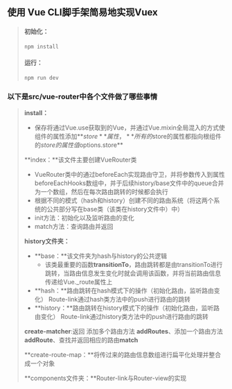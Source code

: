 
## 使用 Vue CLI脚手架简易地实现Vuex

> #### 初始化：
>
> ```
> npm install
> ```
>
> #### 运行：
>
> ```
> npm run dev
> ```
### 以下是src/vue-router中各个文件做了哪些事情

> **install：**
>
> - 保存将通过Vue.use获取到的Vue，并通过Vue.mixin全局混入的方式使组件的属性添加**$store**属性，**所有的$store的属性都指向根组件的$store的属性值$options.store**
>
> **index：**该文件主要创建VueRouter类
>
> - VueRouter类中的通过beforeEach实现路由守卫，并将参数传入到属性beforeEachHooks数组中，并于后续history/base文件中的queue合并为一个数组，然后在每次路由跳转的时候都会执行
> - 根据不同的模式（hash和history）创建不同的路由系统（将这两个系统的公共部分写在base类（该类在history文件中）中）
> - init方法：初始化以及监听路由的变化
> - match方法：查询路由并返回
>
> **history文件夹：**
>
> - **base：**该文件夹为hash与history的公共逻辑
>   - 该类最重要的函数**transitionTo**，路由跳转都是由transitionTo进行跳转，当路由信息发生变化时就会调用该函数，并将当前路由信息传递给Vue._route属性上
> - **hash：**路由跳转在hash模式下的操作（初始化路由，监听路由变化） Route-link通过hash类方法中的push进行路由的跳转
> - **history：**路由跳转在history模式下的操作（初始化路由，监听路由变化） Route-link通过history类方法中的push进行路由的跳转
>
> **create-matcher**:返回 添加多个路由方法 **addRoutes**、添加一个路由方法**addRoute**、查找并返回相应的路由**match**
>
> **create-route-map：**将传过来的路由信息数组进行扁平化处理并整合成一个对象
>
> **components文件夹：**Router-link与Router-view的实现
